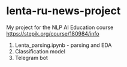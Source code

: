 # lenta-ru-news-project
My project for the NLP AI Education course
https://stepik.org/course/180984/info

1. Lenta_parsing.ipynb - parsing and EDA
2. Classification model
3. Telegram bot
